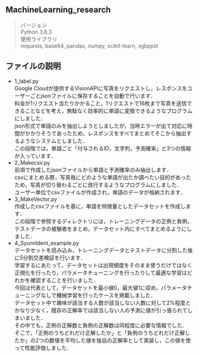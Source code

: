 ## MachineLearning_research
> バージョン<br>
Python 3.8.3<br>
> 使用ライブラリ<br>
requests, base64, pandas, numpy, scikit-learn, xgbppst <br>
## ファイルの説明
- 1_label.py<br>
Google Cloudが提供するVisionAPIに写真をリクエストし，レスポンスをユーザーごとjsonファイルに保存することを自動で行います．<br>
料金が1リクエスト当たりかかること，1リクエストで16枚まで写真を送信できることなどを考え，無駄なく効率的に単語に変換できるようなプログラムにしました．<br>
json形式で単語のみを抽出しようとしましたが，当時エラーが出て対応に時間がかかりそうであったため，レスポンスをすべてまとめてそこから抽出するようなシステムとしました．<br>
この段階では，単語ごと「付与されるID，文字列，予測確率」と3つの情報が入っています．<br>
- 2_Makecsv.py<br>
前項で作成したjsonファイルから単語と予測確率のみ抽出します．<br>
csvにまとめる際，写真毎にどのような単語が出たか調べたい目的があったため，写真が切り替わるごとに改行するようなプログラムにしました．<br>
ユーザー単位でcsvファイルが作成され，単語のデータが格納されます．<br>
- 3_MakeVector.py<br>
作成したcsvファイルを基に，単語を特徴量としたデータセットを作成します．<br>
この段階で参照するディレクトリには，トレーニングデータの正例と負例，テストデータの被験者をまとめ，データセット内にすべてまとめるようにしました．<br>
- 4_SyumiIdent_example.py<br>
データセットを読み込み，トレーニングデータとテストデータに分割した後に5分割交差検証を行います．<br>
学習するにあたって，データセットは出現頻度をそのまま使うだけではなく正規化を行ったり，パラメータチューニングを行ったりして最適な学習はどれかを確認することを行いました．<br>
今回は代表として，データセットを最小値0，最大値1に収め，パラメータチューニングなしで機械学習を行ったケースを掲載しました．<br>
データセット中で趣味が該当する人数が該当しない人数に対して2%程度とかなり少なく，既存の正解率では該当しない人の予測に値が引っ張られてしまいました．<br>
その中でも，正例の正解数と負例の正解数は同程度に必要な情報でした．<br>
そこで，「正例のうちどれだけ正解したか」と「負例のうちどれだけ正解したか」の2つの数値を平均した値を独自の正解率として実装し，この値を使って性能評価しました．<br>
